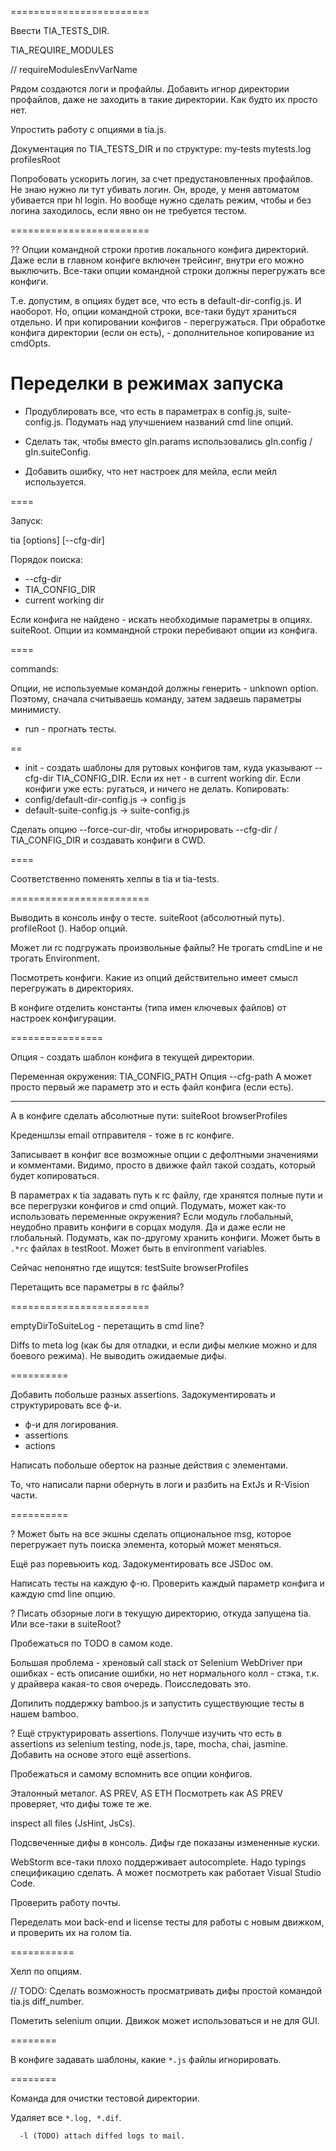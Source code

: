 ========================

Ввести TIA_TESTS_DIR.

TIA_REQUIRE_MODULES

// requireModulesEnvVarName


Рядом создаются логи и профайлы.
Добавить игнор директории профайлов, даже не заходить в такие директории.
Как будто их просто нет.



Упростить работу с опциями в tia.js.

Документация по TIA_TESTS_DIR и по структуре:
my-tests
mytests.log
profilesRoot


Попробовать ускорить логин, за счет предустановленных профайлов.
Не знаю нужно ли тут убивать логин.
Он, вроде, у меня автоматом убивается при hl login.
Но вообще нужно сделать режим, чтобы и без логина заходилось, если явно он не требуется тестом.




========================

?? Опции командной строки против локального конфига директорий.
Даже если в главном конфиге включен трейсинг, внутри его можно выключить.
Все-таки опции командной строки должны перегружать все конфиги.

Т.е. допустим, в опциях будет все, что есть в default-dir-config.js.
И наоборот.
Но, опции командной строки, все-таки будут храниться отдельно.
И при копировании конфигов - перегружаться.
При обработке конфига директории (если он есть), - дополнительное копирование из cmdOpts.


# Переделки в режимах запуска

* Продублировать все, что есть в параметрах в config.js, suite-config.js.
  Подумать над улучшением названий cmd line опций.
  
* Сделать так, чтобы вместо gIn.params использовались gIn.config / gIn.suiteConfig.

* Добавить ошибку, что нет настроек для мейла, если мейл используется.

====

Запуск:

tia <command> [options]
[--cfg-dir]

Порядок поиска:
* --cfg-dir
* TIA_CONFIG_DIR
* current working dir

Если конфига не найдено - искать необходимые параметры в опциях.
suiteRoot.
Опции из коммандной строки перебивают опции из конфига.

====

commands:

Опции, не используемые командой должны генерить - unknown option.
Поэтому, сначала считываешь команду, затем задаешь параметры минимисту.

* run - прогнать тесты.

==

* init - создать шаблоны для рутовых конфигов там, куда указывают --cfg-dir TIA_CONFIG_DIR.
Если их нет - в current working dir.
Если конфиги уже есть: ругаться, и ничего не делать.
Копировать:
* config/default-dir-config.js -> config.js
* default-suite-config.js -> suite-config.js

Сделать опцию --force-cur-dir, чтобы игнорировать --cfg-dir / TIA_CONFIG_DIR и создавать конфиги в CWD.

====

Соответственно поменять хелпы в tia и tia-tests.

========================


Выводить в консоль инфу о тесте.
suiteRoot (абсолютный путь).
profileRoot ().
Набор опций.

Может ли rc подгружать произвольные файлы?
Не трогать cmdLine и не трогать Environment.

Посмотреть конфиги.
Какие из опций действительно имеет смысл перегружать в директориях.

В конфиге отделить константы (типа имен ключевых файлов) от настроек конфигурации.

================

Опция - создать шаблон конфига в текущей директории.

Переменная окружения:
TIA_CONFIG_PATH
Опция --cfg-path
А может просто первый же параметр это и есть файл конфига (если есть).

---

А в конфиге сделать абсолютные пути:
suiteRoot
browserProfiles




Креденшлзы email отправителя - тоже в rc конфиге. 


Записывает в конфиг все возможные опции с дефолтными значениями и комментами.
Видимо, просто в движке файл такой создать, который будет копироваться.

В параметрах к tia задавать путь к rc файлу, где хранятся полные пути и 
все перегрузки конфигов и cmd опций.
Подумать, может как-то использовать переменные окружения?
Если модуль глобальный, неудобно править конфиги в сорцах модуля.
Да и даже если не глобальный.
Подумать, как по-другому хранить конфиги.
Может быть в `.*rc` файлах в testRoot.
Может быть в environment variables.


Сейчас непонятно где ищутся:
testSuite
browserProfiles

Перетащить все параметры в rc файлы?

========================

emptyDirToSuiteLog - перетащить в cmd line?

Diffs to meta log (как бы для отладки, и если дифы мелкие можно и для боевого режима).
Не выводить ожидаемые дифы.

==========

Добавить побольше разных assertions.
Задокументировать и структурировать все ф-и.
* ф-и для логирования.
* assertions
* actions

Написать побольше оберток на разные действия с элементами.

То, что написали парни обернуть в логи и разбить на ExtJs и R-Vision части.

==========

? Может быть на все экшны сделать опциональное msg, которое перегружает путь поиска элемента,
который может меняться.

Ещё раз поревьюить код. Задокументировать все JSDoc ом.

Написать тесты на каждую ф-ю. Проверить каждый параметр конфига и каждую cmd line опцию.

? Писать обзорные логи в текущую директорию, откуда запущена tia.
Или все-таки в suiteRoot?


Пробежаться по TODO в самом коде.

Большая проблема - хреновый call stack от Selenium WebDriver при ошибках - есть описание ошибки,
но нет нормального колл - стэка, т.к. у драйвера какая-то своя очередь.
Поисследовать это.

Допилить поддержку bamboo.js и запустить существующие тесты в нашем bamboo.

? Ещё структурировать assertions.
Получше изучить что есть в assertions из selenium testing, node.js, tape, mocha, chai, jasmine.
Добавить на основе этого ещё assertions.


Пробежаться и самому вспомнить все опции конфигов.

Эталонный металог.
AS PREV, AS ETH
Посмотреть как AS PREV проверяет, что дифы тоже те же.

inspect all files (JsHint, JsCs).

Подсвеченные дифы в консоль.
Дифы где показаны измененные куски.

WebStorm все-таки плохо поддерживает autocomplete.
Надо typings спецификацию сделать.
А может посмотреть как работает Visual Studio Code.

Проверить работу почты.

Переделать мои back-end и license тесты для работы с новым движком,
и проверить их на голом tia.

===========

Хелп по опциям.


// TODO: Сделать возможность просматривать дифы простой командой tia.js diff_number.

Пометить selenium опции. Движок может использоваться и не для GUI.

========

В конфиге задавать шаблоны, какие `*.js` файлы игнорировать.

========

Команда для очистки тестовой директории.

Удаляет все `*.log, *.dif`.


      -l (TODO) attach diffed logs to mail.

